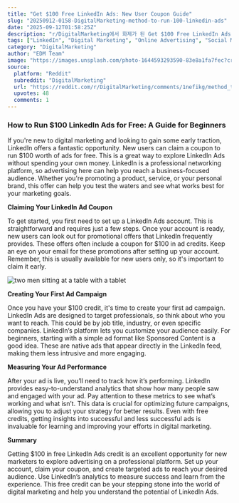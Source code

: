 ```yaml
---
title: "Get $100 Free LinkedIn Ads: New User Coupon Guide"
slug: "20250912-0158-DigitalMarketing-method-to-run-100-linkedin-ads"
date: "2025-09-12T01:58:25Z"
description: "r/DigitalMarketing에서 화제가 된 Get $100 Free LinkedIn Ads: New User Coupon Guide에 대한 깊이 있는 분석과 인사이트"
tags: ["LinkedIn", "Digital Marketing", "Online Advertising", "Social Media Marketing"]
category: "DigitalMarketing"
author: "EDM Team"
image: "https://images.unsplash.com/photo-1644593293590-83e8a1fa7fec?crop=entropy&cs=tinysrgb&fit=max&fm=jpg&ixid=M3w3OTU0NDF8MHwxfHNlYXJjaHwzNHx8Z3VpZGV8ZW58MXwwfHx8MTc1NzY0MjI5MXww&ixlib=rb-4.1.0&q=80&w=1080"
source:
  platform: "Reddit"
  subreddit: "DigitalMarketing"
  url: "https://reddit.com/r/DigitalMarketing/comments/1nefikg/method_to_run_100_linkedin_ads_for_free_new_users/"
  upvotes: 48
  comments: 1
---
```


### How to Run $100 LinkedIn Ads for Free: A Guide for Beginners

If you're new to digital marketing and looking to gain some early traction, LinkedIn offers a fantastic opportunity. New users can claim a coupon to run $100 worth of ads for free. This is a great way to explore LinkedIn Ads without spending your own money. LinkedIn is a professional networking platform, so advertising here can help you reach a business-focused audience. Whether you're promoting a product, service, or your personal brand, this offer can help you test the waters and see what works best for your marketing goals.

**Claiming Your LinkedIn Ad Coupon**

To get started, you first need to set up a LinkedIn Ads account. This is straightforward and requires just a few steps. Once your account is ready, new users can look out for promotional offers that LinkedIn frequently provides. These offers often include a coupon for $100 in ad credits. Keep an eye on your email for these promotions after setting up your account. Remember, this is usually available for new users only, so it's important to claim it early.

![two men sitting at a table with a tablet](https://images.unsplash.com/photo-1707301280425-475534ec3cc1?crop=entropy&cs=tinysrgb&fit=max&fm=jpg&ixid=M3w3OTU0NDF8MHwxfHNlYXJjaHwzMnx8YnVzaW5lc3MlMjBtZWV0aW5nfGVufDF8MHx8fDE3NTc2NDIyOTJ8MA&ixlib=rb-4.1.0&q=80&w=1080)

**Creating Your First Ad Campaign**

Once you have your $100 credit, it's time to create your first ad campaign. LinkedIn Ads are designed to target professionals, so think about who you want to reach. This could be by job title, industry, or even specific companies. LinkedIn’s platform lets you customize your audience easily. For beginners, starting with a simple ad format like Sponsored Content is a good idea. These are native ads that appear directly in the LinkedIn feed, making them less intrusive and more engaging.

**Measuring Your Ad Performance**

After your ad is live, you’ll need to track how it’s performing. LinkedIn provides easy-to-understand analytics that show how many people saw and engaged with your ad. Pay attention to these metrics to see what’s working and what isn’t. This data is crucial for optimizing future campaigns, allowing you to adjust your strategy for better results. Even with free credits, getting insights into successful and less successful ads is invaluable for learning and improving your efforts in digital marketing.

**Summary**

Getting $100 in free LinkedIn Ads credit is an excellent opportunity for new marketers to explore advertising on a professional platform. Set up your account, claim your coupon, and create targeted ads to reach your desired audience. Use LinkedIn’s analytics to measure success and learn from the experience. This free credit can be your stepping stone into the world of digital marketing and help you understand the potential of LinkedIn Ads.